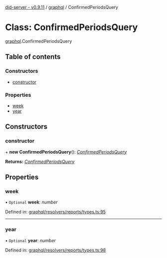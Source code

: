 [did-server - v0.9.11](../README.md) / [graphql](../modules/graphql.md) / ConfirmedPeriodsQuery

# Class: ConfirmedPeriodsQuery

[graphql](../modules/graphql.md).ConfirmedPeriodsQuery

## Table of contents

### Constructors

- [constructor](graphql.confirmedperiodsquery.md#constructor)

### Properties

- [week](graphql.confirmedperiodsquery.md#week)
- [year](graphql.confirmedperiodsquery.md#year)

## Constructors

### constructor

\+ **new ConfirmedPeriodsQuery**(): [*ConfirmedPeriodsQuery*](graphql.confirmedperiodsquery.md)

**Returns:** [*ConfirmedPeriodsQuery*](graphql.confirmedperiodsquery.md)

## Properties

### week

• `Optional` **week**: *number*

Defined in: [graphql/resolvers/reports/types.ts:95](https://github.com/Puzzlepart/did/blob/dev/server/graphql/resolvers/reports/types.ts#L95)

___

### year

• `Optional` **year**: *number*

Defined in: [graphql/resolvers/reports/types.ts:98](https://github.com/Puzzlepart/did/blob/dev/server/graphql/resolvers/reports/types.ts#L98)
